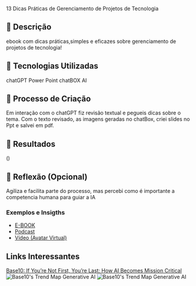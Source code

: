 13 Dicas Práticas de Gerenciamento de Projetos de Tecnologia
## 📒 Descrição
ebook com dicas práticas,simples e eficazes sobre gerenciamento de projetos de tecnologia!
## 🤖 Tecnologias Utilizadas
chatGPT
Power Point
chatBOX AI
## 🧐 Processo de Criação
Em interação com o chatGPT fiz revisão textual e pegueis dicas sobre o tema.
Com o texto revisado, as imagens geradas no chatBox,  criei slides no Ppt e salvei em pdf.
## 🚀 Resultados
()
## 💭 Reflexão (Opcional)
Agiliza e facilita parte do processo, mas percebi como é importante a competencia humana para guiar a IA

### Exemplos e Insigths
- [E-BOOK](/exemplos/E-BOOK.md)
- [Podcast](/exemplos/PODCAST.md)
- [Vídeo (Avatar Virtual)](/exemplos/VIDEO.md)
## Links Interessantes
[Base10: If You’re Not First, You’re Last: How AI Becomes Mission Critical](https://base10.vc/post/generative-ai-mission-critical/)
![Base10's Trend Map Generative AI](https://github.com/digitalinnovationone/lab-natty-or-not/assets/730492/f4df26e8-f8f7-4419-8252-c69d73ea930c)
![Base10's Trend Map Generative AI](https://github.com/digitalinnovationone/lab-natty-or-not/assets/730492/f4df26e8-f8f7-4419-8252-c69d73ea930c)
